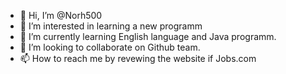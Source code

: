 - 👋 Hi, I’m @Norh500
- 👀 I’m interested in learning a new programm 
- 🌱 I’m currently learning English language and Java programm.
- 💞️ I’m looking to collaborate on Github team.
- 📫 How to reach me by revewing the website if Jobs.com

<!---
Norh500/Norh500 is a ✨ special ✨ repository because its `README.md` (this file) appears on your GitHub profile.
You can click the Preview link to take a look at your changes.
--->
